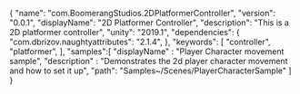 {
  "name": "com.BoomerangStudios.2DPlatformerController",
  "version": "0.0.1",
  "displayName": "2D Platformer Controller",
  "description": "This is a 2D platformer controller",
  "unity": "2019.1",
  "dependencies": {
    "com.dbrizov.naughtyattributes": "2.1.4",
 },
 "keywords": [
    "controller",
    "platformer",
  ],
  "samples":[
      "displayName" : "Player Character movement sample",
      "description" : "Demonstrates the 2d player character movement and how to set it up",
      "path": "Samples~/Scenes/PlayerCharacterSample"
  ]
}